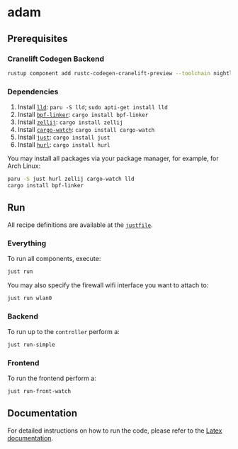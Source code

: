 # adam

## Prerequisites

### Cranelift Codegen Backend

```sh
rustup component add rustc-codegen-cranelift-preview --toolchain nightly
```

### Dependencies

1. Install [`lld`](https://lld.llvm.org/): `paru -S lld`; `sudo apti-get install lld`
2. Install [`bpf-linker`](https://github.com/aya-rs/bpf-linker): `cargo install bpf-linker`
3. Install [`zellij`](https://zellij.dev/): `cargo install zellij`
4. Install [`cargo-watch`](https://github.com/watchexec/cargo-watch): `cargo install cargo-watch`
5. Install [`just`](https://github.com/casey/just): `cargo install just`
6. Install [`hurl`](https://hurl.dev/): `cargo install hurl`

You may install all packages via your package manager, for example, for Arch Linux:

```sh
paru -S just hurl zellij cargo-watch lld
cargo install bpf-linker
```

## Run

All recipe definitions are available at the [`justfile`](https://github.com/AOx0/adam/blob/main/justfile).

### Everything

To run all components, execute:

```sh
just run
```

You may also specify the firewall wifi interface you want to attach to:

```sh
just run wlan0
```
### Backend

To run up to the `controller` perform a:

```sh
just run-simple
```

### Frontend

To run the frontend perform a:

```sh
just run-front-watch
```

## Documentation

For detailed instructions on how to run the code, please refer to the [Latex documentation](docs/usage_guide.tex).
